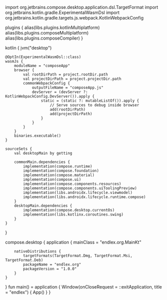 import org.jetbrains.compose.desktop.application.dsl.TargetFormat
import org.jetbrains.kotlin.gradle.ExperimentalWasmDsl
import org.jetbrains.kotlin.gradle.targets.js.webpack.KotlinWebpackConfig

plugins {
    alias(libs.plugins.kotlinMultiplatform)
    alias(libs.plugins.composeMultiplatform)
    alias(libs.plugins.composeCompiler)
}

kotlin {
    jvm("desktop")
    
    @OptIn(ExperimentalWasmDsl::class)
    wasmJs {
        moduleName = "composeApp"
        browser {
            val rootDirPath = project.rootDir.path
            val projectDirPath = project.projectDir.path
            commonWebpackConfig {
                outputFileName = "composeApp.js"
                devServer = (devServer ?: KotlinWebpackConfig.DevServer()).apply {
                    static = (static ?: mutableListOf()).apply {
                        // Serve sources to debug inside browser
                        add(rootDirPath)
                        add(projectDirPath)
                    }
                }
            }
        }
        binaries.executable()
    }
    
    sourceSets {
        val desktopMain by getting
        
        commonMain.dependencies {
            implementation(compose.runtime)
            implementation(compose.foundation)
            implementation(compose.material)
            implementation(compose.ui)
            implementation(compose.components.resources)
            implementation(compose.components.uiToolingPreview)
            implementation(libs.androidx.lifecycle.viewmodel)
            implementation(libs.androidx.lifecycle.runtime.compose)
        }
        desktopMain.dependencies {
            implementation(compose.desktop.currentOs)
            implementation(libs.kotlinx.coroutines.swing)
        }
    }
}


compose.desktop {
    application {
        mainClass = "endlex.org.MainKt"

        nativeDistributions {
            targetFormats(TargetFormat.Dmg, TargetFormat.Msi, TargetFormat.Deb)
            packageName = "endlex.org"
            packageVersion = "1.0.0"
        }
    }
}
fun main() = application {
    Window(onCloseRequest = ::exitApplication, title = "endlex") {
        App()
    }
}
